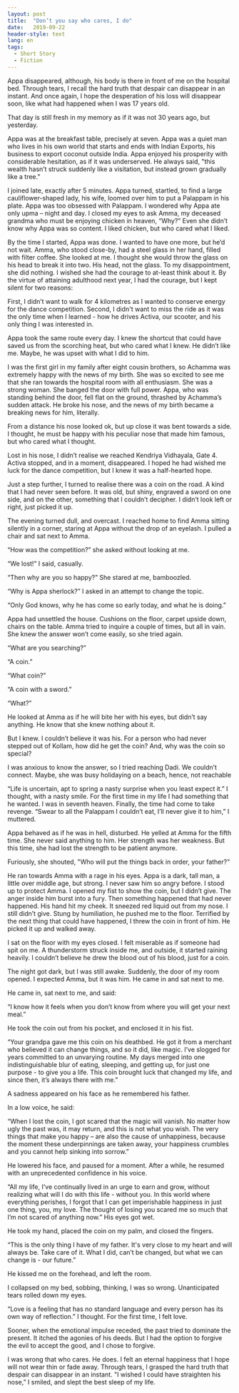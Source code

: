 ```yaml
---
layout: post
title:  "Don’t you say who cares, I do"
date:   2019-09-22
header-style: text
lang: en
tags:
  - Short Story
  - Fiction
---
```

Appa disappeared, although, his body is there in front of me on the hospital bed. Through tears, I recall the hard truth that despair can disappear in an instant. And once again, I hope the desperation of his loss will disappear soon, like what had happened when I was 17 years old.

That day is still fresh in my memory as if it was not 30 years ago, but yesterday.

Appa was at the breakfast table, precisely at seven. Appa was a quiet man who lives in his own world that starts and ends with Indian Exports, his business to export coconut outside India. Appa enjoyed his prosperity with considerable hesitation, as if it was underserved. He always said, "this wealth hasn’t struck suddenly like a visitation, but instead grown gradually like a tree." 

I joined late, exactly after 5 minutes. Appa turned, startled, to find a large cauliflower-shaped lady, his wife, loomed over him to put a Palappam in his plate. Appa was too obsessed with Palappam. I wondered why Appa ate only upma – night and day. I closed my eyes to ask Amma, my deceased grandma who must be enjoying chicken in heaven, “Why?” Even she didn’t know why Appa was so content. I liked chicken, but who cared what I liked.

By the time I started, Appa was done. I wanted to have one more, but he’d not wait. Amma, who stood close-by, had a steel glass in her hand, filled with filter coffee. She looked at me. I thought she would throw the glass on his head to break it into two. His head, not the glass. To my disappointment, she did nothing. I wished she had the courage to at-least think about it. By the virtue of attaining adulthood next year, I had the courage, but I kept silent for two reasons:

First, I didn’t want to walk for 4 kilometres as I wanted to conserve energy for the dance competition. Second, I didn't want to miss the ride as it was the only time when I learned - how he drives Activa, our scooter, and his only thing I was interested in. 

Appa took the same route every day. I knew the shortcut that could have saved us from the scorching heat, but who cared what I knew. He didn’t like me. Maybe, he was upset with what I did to him. 

I was the first girl in my family after eight cousin brothers, so Achamma was extremely happy with the news of my birth. She was so excited to see me that she ran towards the hospital room with all enthusiasm. She was a strong woman. She banged the door with full power. Appa, who was standing behind the door, fell flat on the ground, thrashed by Achamma’s sudden attack. He broke his nose, and the news of my birth became a breaking news for him, literally. 

From a distance his nose looked ok, but up close it was bent towards a side. I thought, he must be happy with his peculiar nose that made him famous, but who cared what I thought.

Lost in his nose, I didn’t realise we reached Kendriya Vidhayala, Gate 4. Activa stopped, and in a moment, disappeared. I hoped he had wished me luck for the dance competition, but I knew it was a half-hearted hope. 

Just a step further, I turned to realise there was a coin on the road. A kind that I had never seen before. It was old, but shiny, engraved a sword on one side, and on the other, something that I couldn’t decipher. I didn’t look left or right, just picked it up.

The evening turned dull, and overcast. I reached home to find Amma sitting silently in a corner, staring at Appa without the drop of an eyelash. I pulled a chair and sat next to Amma. 

“How was the competition?” she asked without looking at me. 

“We lost!” I said, casually. 

“Then why are you so happy?” She stared at me, bamboozled. 

“Why is Appa sherlock?” I asked in an attempt to change the topic.

“Only God knows, why he has come so early today, and what he is doing.” 

Appa had unsettled the house. Cushions on the floor, carpet upside down, chairs on the table. Amma tried to inquire a couple of times, but all in vain. She knew the answer won’t come easily, so she tried again.

“What are you searching?” 

“A coin.”

“What coin?”

“A coin with a sword.”

“What?”

He looked at Amma as if he will bite her with his eyes, but didn’t say anything. He know that she knew nothing about it. 

But I knew. I couldn’t believe it was his. For a person who had never stepped out of Kollam, how did he get the coin? And, why was the coin so special? 

I was anxious to know the answer, so I tried reaching Dadi. We couldn’t connect. Maybe, she was busy holidaying on a beach, hence, not reachable

“Life is uncertain, apt to spring a nasty surprise when you least expect it.” I thought, with a nasty smile. For the first time in my life I had something that he wanted. I was in seventh heaven. Finally, the time had come to take revenge. “Swear to all the Palappam I couldn’t eat, I’ll never give it to him,” I muttered.

Appa behaved as if he was in hell, disturbed. He yelled at Amma for the fifth time. She never said anything to him. Her strength was her weakness. But this time, she had lost the strength to be patient anymore.

Furiously, she shouted, "Who will put the things back in order, your father?"

He ran towards Amma with a rage in his eyes. Appa is a dark, tall man, a little over middle age, but strong. I never saw him so angry before. I stood up to protect Amma. I opened my fist to show the coin, but I didn’t give. The anger inside him burst into a fury. Then something happened that had never happened. His hand hit my cheek. It sneezed red liquid out from my nose. I still didn’t give. Stung by humiliation, he pushed me to the floor. Terrified by the next thing that could have happened, I threw the coin in front of him. He picked it up and walked away.

I sat on the floor with my eyes closed. I felt miserable as if someone had spit on me. A thunderstorm struck inside me, and outside, it started raining heavily. I couldn’t believe he drew the blood out of his blood, just for a coin. 

The night got dark, but I was still awake. Suddenly, the door of my room opened. I expected Amma, but it was him. He came in and sat next to me.

He came in, sat next to me, and said:

“I know how it feels when you don’t know from where you will get your next meal.” 

He took the coin out from his pocket, and enclosed it in his fist.

“Your grandpa gave me this coin on his deathbed. He got it from a merchant who believed it can change things, and so it did, like magic. I’ve slogged for years committed to an unvarying routine. My days merged into one indistinguishable blur of eating, sleeping, and getting up, for just one purpose - to give you a life. This coin brought luck that changed my life, and since then, it’s always there with me.”

A sadness appeared on his face as he remembered his father.

In a low voice, he said:

“When I lost the coin, I got scared that the magic will vanish. No matter how ugly the past was, it may return, and this is not what you wish. The very things that make you happy – are also the cause of unhappiness, because the moment these underpinnings are taken away, your happiness crumbles and you cannot help sinking into sorrow.”

He lowered his face, and paused for a moment. After a while, he resumed with an unprecedented confidence in his voice.

“All my life, I’ve continually lived in an urge to earn and grow, without realizing what will I do with this life - without you. In this world where everything perishes, I forgot that I can get imperishable happiness in just one thing, you, my love. The thought of losing you scared me so much that I’m not scared of anything now.” His eyes got wet.

He took my hand, placed the coin on my palm, and closed the fingers. 

“This is the only thing I have of my father. It's very close to my heart and will always be. Take care of it. What I did, can’t be changed, but what we can change is - our future.” 

He kissed me on the forehead, and left the room.

I collapsed on my bed, sobbing, thinking, I was so wrong. Unanticipated tears rolled down my eyes. 

“Love is a feeling that has no standard language and every person has its own way of reflection.” I thought. For the first time, I felt love.

Sooner, when the emotional impulse receded, the past tried to dominate the present. It itched the agonies of his deeds. But I had the option to forgive the evil to accept the good, and I chose to forgive.

I was wrong that who cares. He does. I felt an eternal happiness that I hope will not wear thin or fade away. Through tears, I grasped the hard truth that despair can disappear in an instant. "I wished I could have straighten his nose,” I smiled, and slept the best sleep of my life.
